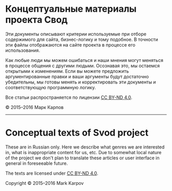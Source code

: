 # Концептуальные материалы проекта Свод

Эти документы описывают критерии используемые при отборе содержимого для
сайта, бизнес-логику и тому подобное. В точности эти файлы отображаются на
сайте проекта в процессе его использования.

Как любые люди мы можем ошибаться и наши мнения могут меняться в процессе
общения с другими людьми. Осознавая это, мы остаемся открытыми к
изменениям. Если вы можете предложить аргументированные правки и ваши
аргументы будут достаточно убедительны, мы готовы менять и корректировать
эти документы и соответствующую программную логику.

Все статьи распространяется по лицензии
[CC BY-ND 4.0](https://creativecommons.org/licenses/by-nd/4.0/deed.ru).

© 2015–2016 Марк Карпов

----

# Conceptual texts of Svod project

These are in Russian only. Here we describe what genres we are interested
in, what is inappropriate content for us, etc. Due to somewhat local nature
of the project we don't plan to translate these articles or user interface
in general in foreseeable future.

The texts are licensed under
[CC BY-ND 4.0](https://creativecommons.org/licenses/by-nd/4.0/deed.en).

Copyright © 2015–2016 Mark Karpov
